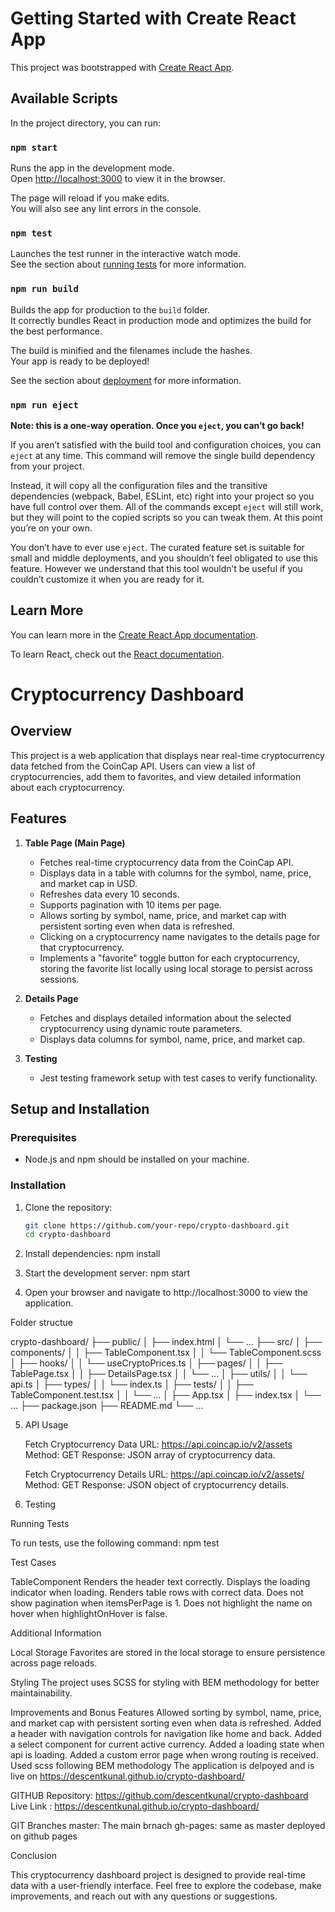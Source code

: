# Getting Started with Create React App

This project was bootstrapped with [Create React App](https://github.com/facebook/create-react-app).

## Available Scripts

In the project directory, you can run:

### `npm start`

Runs the app in the development mode.\
Open [http://localhost:3000](http://localhost:3000) to view it in the browser.

The page will reload if you make edits.\
You will also see any lint errors in the console.

### `npm test`

Launches the test runner in the interactive watch mode.\
See the section about [running tests](https://facebook.github.io/create-react-app/docs/running-tests) for more information.

### `npm run build`

Builds the app for production to the `build` folder.\
It correctly bundles React in production mode and optimizes the build for the best performance.

The build is minified and the filenames include the hashes.\
Your app is ready to be deployed!

See the section about [deployment](https://facebook.github.io/create-react-app/docs/deployment) for more information.

### `npm run eject`

**Note: this is a one-way operation. Once you `eject`, you can’t go back!**

If you aren’t satisfied with the build tool and configuration choices, you can `eject` at any time. This command will remove the single build dependency from your project.

Instead, it will copy all the configuration files and the transitive dependencies (webpack, Babel, ESLint, etc) right into your project so you have full control over them. All of the commands except `eject` will still work, but they will point to the copied scripts so you can tweak them. At this point you’re on your own.

You don’t have to ever use `eject`. The curated feature set is suitable for small and middle deployments, and you shouldn’t feel obligated to use this feature. However we understand that this tool wouldn’t be useful if you couldn’t customize it when you are ready for it.

## Learn More

You can learn more in the [Create React App documentation](https://facebook.github.io/create-react-app/docs/getting-started).

To learn React, check out the [React documentation](https://reactjs.org/).

# Cryptocurrency Dashboard

## Overview

This project is a web application that displays near real-time cryptocurrency data fetched from the CoinCap API. Users can view a list of cryptocurrencies, add them to favorites, and view detailed information about each cryptocurrency.

## Features

1. **Table Page (Main Page)**

   - Fetches real-time cryptocurrency data from the CoinCap API.
   - Displays data in a table with columns for the symbol, name, price, and market cap in USD.
   - Refreshes data every 10 seconds.
   - Supports pagination with 10 items per page.
   - Allows sorting by symbol, name, price, and market cap with persistent sorting even when data is refreshed.
   - Clicking on a cryptocurrency name navigates to the details page for that cryptocurrency.
   - Implements a "favorite" toggle button for each cryptocurrency, storing the favorite list locally using local storage to persist across sessions.

2. **Details Page**

   - Fetches and displays detailed information about the selected cryptocurrency using dynamic route parameters.
   - Displays data columns for symbol, name, price, and market cap.

3. **Testing**
   - Jest testing framework setup with test cases to verify functionality.

## Setup and Installation

### Prerequisites

- Node.js and npm should be installed on your machine.

### Installation

1. Clone the repository:

   ```bash
   git clone https://github.com/your-repo/crypto-dashboard.git
   cd crypto-dashboard

   ```

2. Install dependencies:
   npm install

3. Start the development server:
   npm start

4. Open your browser and navigate to http://localhost:3000 to view the application.

Folder structue

crypto-dashboard/
├── public/
│   ├── index.html
│   └── ...
├── src/
│   ├── components/
│   │   ├── TableComponent.tsx
│   │   └── TableComponent.scss
│   ├── hooks/
│   │   └── useCryptoPrices.ts
│   ├── pages/
│   │   ├── TablePage.tsx
│   │   ├── DetailsPage.tsx
│   │   └── ...
│   ├── utils/
│   │   └── api.ts
│   ├── types/
│   │   └── index.ts
│   ├── tests/
│   │   ├── TableComponent.test.tsx
│   │   └── ...
│   ├── App.tsx
│   ├── index.tsx
│   └── ...
├── package.json
├── README.md
└── ...

5. API Usage

   Fetch Cryptocurrency Data
   URL: https://api.coincap.io/v2/assets
   Method: GET
   Response: JSON array of cryptocurrency data.

   Fetch Cryptocurrency Details
   URL: https://api.coincap.io/v2/assets/<id>
   Method: GET
   Response: JSON object of cryptocurrency details.

6. Testing

Running Tests

To run tests, use the following command:
npm test

Test Cases

TableComponent
Renders the header text correctly.
Displays the loading indicator when loading.
Renders table rows with correct data.
Does not show pagination when itemsPerPage is 1.
Does not highlight the name on hover when highlightOnHover is false.

Additional Information

Local Storage
Favorites are stored in the local storage to ensure persistence across page reloads.

Styling
The project uses SCSS for styling with BEM methodology for better maintainability.

Improvements and Bonus Features
Allowed sorting by symbol, name, price, and market cap with persistent sorting even when data is refreshed.
Added a header with navigation controls for navigation like home and back.
Added a select component for current active currency.
Added a loading state when api is loading.
Added a custom error page when wrong routing is received.
Used scss following BEM methodology
The application is delpoyed and is live on https://descentkunal.github.io/crypto-dashboard/

GITHUB
Repository: https://github.com/descentkunal/crypto-dashboard
Live Link : https://descentkunal.github.io/crypto-dashboard/

GIT Branches
master: The main brnach
gh-pages: same as master deployed on github pages

Conclusion

This cryptocurrency dashboard project is designed to provide real-time data with a user-friendly interface. Feel free to explore the codebase, make improvements, and reach out with any questions or suggestions.
